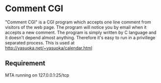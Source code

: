 Comment CGI
===========

"Comment CGI" is a CGI program which accepts one line comment from
visitors of the web page.  The program will notice you by email when it
accepts a new comment.  The program is simply written by C language
and it doesn't depend almost anything.  Therefore it's easy to run in
a privillege separated process.  This is used at
http://yasuoka.net/~yasuoka/calendar.html


Requirement
-----------

MTA running on 127.0.0.1:25/tcp

